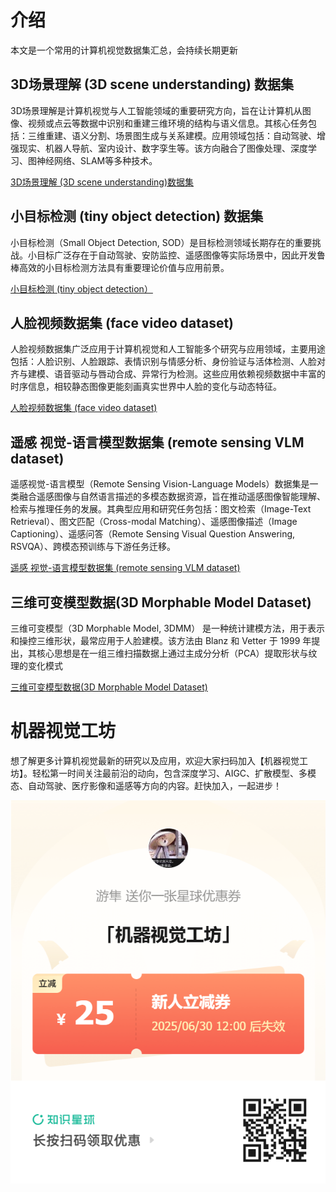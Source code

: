 
# 介绍
本文是一个常用的计算机视觉数据集汇总，会持续长期更新

## ​3D场景理解 (3D scene understanding) 数据集

3D场景理解是计算机视觉与人工智能领域的重要研究方向，旨在让计算机从图像、视频或点云等数据中识别和重建三维环境的结构与语义信息。其核心任务包括：三维重建、语义分割、场景图生成与关系建模。应用领域包括：自动驾驶、增强现实、机器人导航、室内设计、数字孪生等。该方向融合了图像处理、深度学习、图神经网络、SLAM等多种技术。

[​3D场景理解 (3D scene understanding)数据集](https://github.com/visioncraft2/cv_dataset/blob/main//3D_scene_understanding.md)


## 小目标检测 (tiny object detection) 数据集

小目标检测（Small Object Detection, SOD）是目标检测领域长期存在的重要挑战。小目标广泛存在于自动驾驶、安防监控、遥感图像等实际场景中，因此开发鲁棒高效的小目标检测方法具有重要理论价值与应用前景。

[小目标检测 (tiny object detection）](https://github.com/visioncraft2/cv_dataset/blob/main/tiny_object_detection.md)

## 人脸视频数据集 (face video dataset)

人脸视频数据集广泛应用于计算机视觉和人工智能多个研究与应用领域，主要用途包括：人脸识别、人脸跟踪、表情识别与情感分析、身份验证与活体检测、人脸对齐与建模、语音驱动与唇动合成、异常行为检测。这些应用依赖视频数据中丰富的时序信息，相较静态图像更能刻画真实世界中人脸的变化与动态特征。

[人脸视频数据集 (face video dataset)](https://github.com/visioncraft2/cv_dataset/blob/main/face_video_dataset.md)


## 遥感 视觉-语言模型数据集 (remote sensing VLM dataset)

遥感视觉-语言模型（Remote Sensing Vision-Language Models）数据集是一类融合遥感图像与自然语言描述的多模态数据资源，旨在推动遥感图像智能理解、检索与推理任务的发展。其典型应用和研究任务包括：图文检索（Image-Text Retrieval）、图文匹配（Cross-modal Matching）、遥感图像描述（Image Captioning）、遥感问答（Remote Sensing Visual Question Answering, RSVQA）、跨模态预训练与下游任务迁移。

[遥感 视觉-语言模型数据集 (remote sensing VLM dataset)](https://github.com/visioncraft2/cv_dataset/blob/main/remote_sensing_vlm.md)

## 三维可变模型数据(3D Morphable Model Dataset)

三维可变模型（3D Morphable Model, 3DMM） 是一种统计建模方法，用于表示和操控三维形状，最常应用于人脸建模。该方法由 Blanz 和 Vetter 于 1999 年提出，其核心思想是在一组三维扫描数据上通过主成分分析（PCA）提取形状与纹理的变化模式

[三维可变模型数据(3D Morphable Model Dataset)](https://github.com/visioncraft2/cv_dataset/blob/main/3dmm.md)

# 机器视觉工坊

想了解更多计算机视觉最新的研究以及应用，欢迎大家扫码加入【机器视觉工坊】。轻松第一时间关注最前沿的动向，包含深度学习、AIGC、扩散模型、多模态、自动驾驶、医疗影像和遥感等方向的内容。赶快加入，一起进步！


![](kp_coupon.png)


